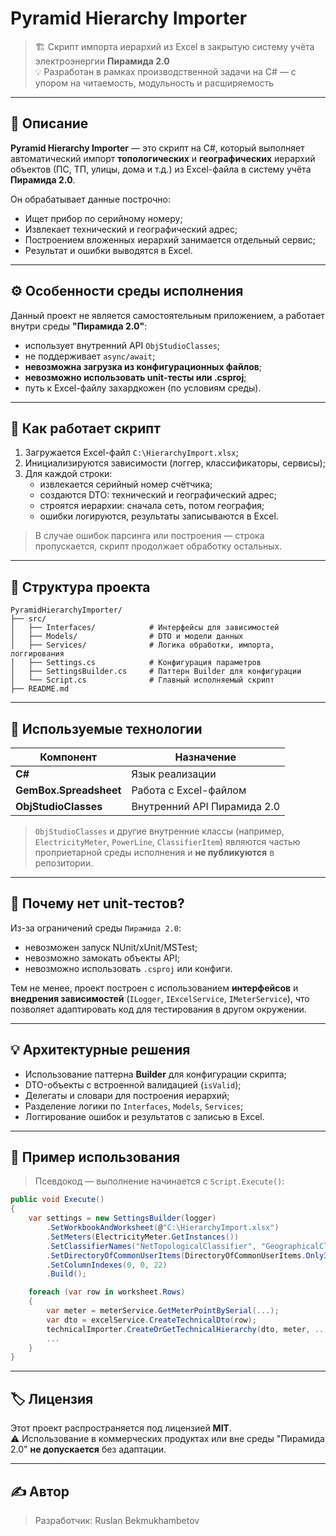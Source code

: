 # Pyramid Hierarchy Importer

> 🏗 Скрипт импорта иерархий из Excel в закрытую систему учёта электроэнергии **Пирамида 2.0**  
> 💡 Разработан в рамках производственной задачи на C# — с упором на читаемость, модульность и расширяемость

---

## 📌 Описание

**Pyramid Hierarchy Importer** — это скрипт на C#, который выполняет автоматический импорт **топологических** и **географических** иерархий объектов (ПС, ТП, улицы, дома и т.д.) из Excel-файла в систему учёта **Пирамида 2.0**.

Он обрабатывает данные построчно:
- Ищет прибор по серийному номеру;
- Извлекает технический и географический адрес;
- Построением вложенных иерархий занимается отдельный сервис;
- Результат и ошибки выводятся в Excel.

---

## ⚙️ Особенности среды исполнения

Данный проект не является самостоятельным приложением, а работает внутри среды **"Пирамида 2.0"**:

- использует внутренний API `ObjStudioClasses`;
- не поддерживает `async/await`;
- **невозможна загрузка из конфигурационных файлов**;
- **невозможно использовать unit-тесты или .csproj**;
- путь к Excel-файлу захардкожен (по условиям среды).

---

## 🚀 Как работает скрипт

1. Загружается Excel-файл `C:\HierarchyImport.xlsx`;
2. Инициализируются зависимости (логгер, классификаторы, сервисы);
3. Для каждой строки:
   - извлекается серийный номер счётчика;
   - создаются DTO: технический и географический адрес;
   - строятся иерархии: сначала сеть, потом география;
   - ошибки логируются, результаты записываются в Excel.

> В случае ошибок парсинга или построения — строка пропускается, скрипт продолжает обработку остальных.

---

## 📁 Структура проекта

```
PyramidHierarchyImporter/
├── src/
│   ├── Interfaces/            # Интерфейсы для зависимостей
│   ├── Models/                # DTO и модели данных
│   ├── Services/              # Логика обработки, импорта, логгирования
│   ├── Settings.cs            # Конфигурация параметров
│   ├── SettingsBuilder.cs     # Паттерн Builder для конфигурации
│   └── Script.cs              # Главный исполняемый скрипт
├── README.md
```

---

## 🔧 Используемые технологии

| Компонент              | Назначение                            |
|------------------------|----------------------------------------|
| **C#**                 | Язык реализации                       |
| **GemBox.Spreadsheet** | Работа с Excel-файлом                 |
| **ObjStudioClasses**   | Внутренний API Пирамида 2.0           |

> `ObjStudioClasses` и другие внутренние классы (например, `ElectricityMeter`, `PowerLine`, `ClassifierItem`) являются частью проприетарной среды исполнения и **не публикуются** в репозитории.

---

## 🧪 Почему нет unit-тестов?

Из-за ограничений среды `Пирамида 2.0`:
- невозможен запуск NUnit/xUnit/MSTest;
- невозможно замокать объекты API;
- невозможно использовать `.csproj` или конфиги.

Тем не менее, проект построен с использованием **интерфейсов** и **внедрения зависимостей** (`ILogger`, `IExcelService`, `IMeterService`), что позволяет адаптировать код для тестирования в другом окружении.

---

## 💡 Архитектурные решения

- Использование паттерна **Builder** для конфигурации скрипта;
- DTO-объекты с встроенной валидацией (`isValid`);
- Делегаты и словари для построения иерархий;
- Разделение логики по `Interfaces`, `Models`, `Services`;
- Логгирование ошибок и результатов с записью в Excel.

---

## 📄 Пример использования

> Псевдокод — выполнение начинается с `Script.Execute()`:

```csharp
public void Execute()
{
    var settings = new SettingsBuilder(logger)
        .SetWorkbookAndWorksheet(@"C:\HierarchyImport.xlsx")
        .SetMeters(ElectricityMeter.GetInstances())
        .SetClassifierNames("NetTopologicalClassifier", "GeographicalClassifier")
        .SetDirectoryOfCommonUserItems(DirectoryOfCommonUserItems.OnlyInstance)
        .SetColumnIndexes(0, 0, 22)
        .Build();

    foreach (var row in worksheet.Rows)
    {
        var meter = meterService.GetMeterPointBySerial(...);
        var dto = excelService.CreateTechnicalDto(row);
        technicalImporter.CreateOrGetTechnicalHierarchy(dto, meter, ...);
        ...
    }
}
```

---

## 🏷 Лицензия

Этот проект распространяется под лицензией **MIT**.  
⚠️ Использование в коммерческих продуктах или вне среды "Пирамида 2.0" **не допускается** без адаптации.

---

## ✍️ Автор

> Разработчик: Ruslan Bekmukhambetov